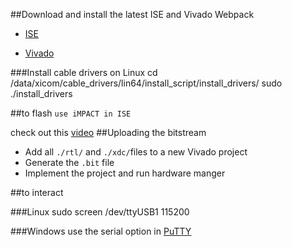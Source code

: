 ##Download and install the latest ISE and Vivado Webpack
  - [ISE](http://www.xilinx.com/support/download/index.html/content/xilinx/en/downloadNav/design-tools.html)
  
  - [Vivado](http://www.xilinx.com/support/download/index.html/content/xilinx/en/downloadNav/vivado-design-tools/2015-4.html)
  
###Install cable drivers on Linux
        cd <Vivado dir>/data/xicom/cable_drivers/lin64/install_script/install_drivers/
        sudo ./install_drivers

##to flash
  `use iMPACT in ISE`
  
  check out this [video](https://youtu.be/aL9yMcLY_74?t=160)
##Uploading the bitstream
  -   Add all `./rtl/` and `./xdc/`files to a new Vivado project
  -   Generate the `.bit` file 
  -   Implement the project and run hardware manger
  
##to interact

###Linux
    sudo screen /dev/ttyUSB1 115200
  
###Windows
  use the serial option in <a href="http://www.putty.org/">PuTTY</a>

